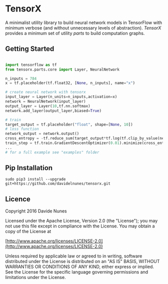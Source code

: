 TensorX
=======

A minimalist utility library to build neural network models in TensorFlow with minimum verbose (and without unnecessary 
levels of abstraction). _TensorX_ provides a minimum set of utility _parts_ to build computation graphs.

## Getting Started

```python

import tensorflow as tf
from tensorx.parts.core import Layer, NeuralNetwork

n_inputs = 784
x = tf.placeholder(tf.float32, [None, n_inputs], name="x")

# create neural network with tensorx
input_layer = Layer(n_units=n_inputs,activation=x)
network = NeuralNetwork(input_layer)
output_layer = Layer(10,tf.nn.softmax)
network.add_layer(output_layer,biased=True)

# train
target_output = tf.placeholder("float", shape=[None, 10])
# loss function
network_output = network.output()
cross_entropy = -tf.reduce_sum(target_output*tf.log(tf.clip_by_value(network_output,1e-50,1.0)))
train_step = tf.train.GradientDescentOptimizer(0.01).minimize(cross_entropy)
...
# for a full example see "examples" folder
```

## Pip Installation
```
sudo pip3 install --upgrade git+https://github.com/davidelnunes/tensorx.git
```

## Licence
Copyright 2016 Davide Nunes

Licensed under the Apache License, Version 2.0 (the "License");
you may not use this file except in compliance with the License.
You may obtain a copy of the License at

[http://www.apache.org/licenses/LICENSE-2.0](http://www.apache.org/licenses/LICENSE-2.0)

Unless required by applicable law or agreed to in writing, software
distributed under the License is distributed on an "AS IS" BASIS,
WITHOUT WARRANTIES OR CONDITIONS OF ANY KIND, either express or implied.
See the License for the specific language governing permissions and
limitations under the License.

